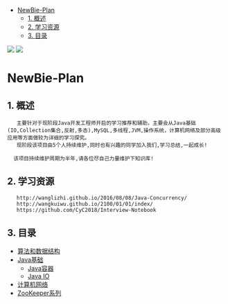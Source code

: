 <!-- GFM-TOC -->
* [NewBie-Plan](#NewBie-Plan)
    * [1. 概述](#1-概述)
    * [2. 学习资源](#2-学习资源)
    * [3. 目录](#3-目录)
<!-- GFM-TOC -->
![](https://img.shields.io/badge/update-today-blue.svg) ![](https://img.shields.io/badge/gitbook-making-lightgrey.svg) 
# NewBie-Plan
## 1. 概述
```
   主要针对于现阶段Java开发工程师开启的学习推荐和辅助，主要会从Java基础(IO,Collection集合,反射,多态),MySQL,多线程,JVM,操作系统，计算机网络及部分高级应用等方面做较为详细的学习探究。
   现阶段该项目由5个人持续维护,同时也有兴趣的同学加入我们,学习总结,一起成长!
```
```
  该项目持续维护周期为半年,请各位尽自己力量维护下知识库!
```
## 2. 学习资源  
```
   http://wanglizhi.github.io/2016/08/08/Java-Concurrency/
   http://wangkuiwu.github.io/2100/01/01/index/
   https://github.com/CyC2018/Interview-Notebook
```
## 3. 目录
   - [算法和数据结构](https://github.com/553899811/Programming)
   - [Java基础](https://github.com/553899811/NewBie-Plan/tree/203f0d17b170b543da6f68593a7d45e2c9a77fe9/Java%E5%9F%BA%E7%A1%80)
     - [Java容器](https://github.com/553899811/NewBie-Plan/tree/master/Java%E5%9F%BA%E7%A1%80/Java-%E5%AE%B9%E5%99%A8)
     - [Java IO](https://github.com/553899811/NewBie-Plan/tree/master/Java%E5%9F%BA%E7%A1%80/Java-IO/%E5%9F%BA%E7%A1%80)
   - [计算机网络](https://github.com/553899811/NewBie-Plan/tree/203f0d17b170b543da6f68593a7d45e2c9a77fe9/%E8%AE%A1%E7%AE%97%E6%9C%BA%E7%BD%91%E7%BB%9C/%E5%9F%BA%E7%A1%80%E7%9F%A5%E8%AF%86)
   - [ZooKeeper系列](https://github.com/553899811/NewBie-Plan/tree/master/%E9%AB%98%E7%BA%A7%E9%83%A8%E5%88%86/ZooKeeper%E7%B3%BB%E5%88%97)

